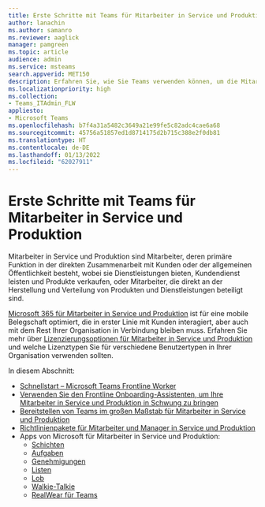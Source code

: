 ```yaml
---
title: Erste Schritte mit Teams für Mitarbeiter in Service und Produktion
author: lanachin
ms.author: samanro
ms.reviewer: aaglick
manager: pamgreen
ms.topic: article
audience: admin
ms.service: msteams
search.appverid: MET150
description: Erfahren Sie, wie Sie Teams verwenden können, um die Mitarbeiter in Service und Produktion Ihrer Organisation zu fördern.
ms.localizationpriority: high
ms.collection:
- Teams_ITAdmin_FLW
appliesto:
- Microsoft Teams
ms.openlocfilehash: b7f4a31a5482c3649a21e99fe5c82adc4cae6a68
ms.sourcegitcommit: 45756a51857ed1d8714175d2b715c388e2f0db81
ms.translationtype: HT
ms.contentlocale: de-DE
ms.lasthandoff: 01/13/2022
ms.locfileid: "62027911"
---
```

# <a name="get-started-with-teams-for-frontline-workers"></a>Erste Schritte mit Teams für Mitarbeiter in Service und Produktion

Mitarbeiter in Service und Produktion sind Mitarbeiter, deren primäre Funktion in der direkten Zusammenarbeit mit Kunden oder der allgemeinen Öffentlichkeit besteht, wobei sie Dienstleistungen bieten, Kundendienst leisten und Produkte verkaufen, oder Mitarbeiter, die direkt an der Herstellung und Verteilung von Produkten und Dienstleistungen beteiligt sind.

[Microsoft 365 für Mitarbeiter in Service und Produktion](https://www.microsoft.com/microsoft-365/enterprise/frontline) ist für eine mobile Belegschaft optimiert, die in erster Linie mit Kunden interagiert, aber auch mit dem Rest Ihrer Organisation in Verbindung bleiben muss. Erfahren Sie mehr über [Lizenzierungsoptionen für Mitarbeiter in Service und Produktion](flw-licensing-options.md) und welche Lizenztypen Sie für verschiedene Benutzertypen in Ihrer Organisation verwenden sollten.

In diesem Abschnitt: 

- [Schnellstart – Microsoft Teams Frontline Worker](flw-quickstart.yml)
- [Verwenden Sie den Frontline Onboarding-Assistenten, um Ihre Mitarbeiter in Service und Produktion in Schwung zu bringen](flw-onboarding-wizard.md)
- [Bereitstellen von Teams im großen Maßstab für Mitarbeiter in Service und Produktion](flw-scripted-deployment.md)
- [Richtlinienpakete für Mitarbeiter und Manager in Service und Produktion](manage-policy-packages.md)
- Apps von Microsoft für Mitarbeiter in Service und Produktion:
  - [Schichten](expand-teams-across-your-org/shifts-for-teams-landing-page.md)
  - [Aufgaben](manage-tasks-app.md)
  - [Genehmigungen](approval-admin.md)
  - [Listen](manage-lists-app.md)
  - [Lob](manage-praise-app.md)
  - [Walkie-Talkie](walkie-talkie.md)
  - [RealWear für Teams](flw-realwear.md)